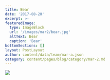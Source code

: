 ```yaml
---
title: Bear
date: '2017-08-20'
excerpt: >-
featuredImage:
  type: ImageBlock
  url: '/images/mar2/bear.jpg'
  altText: Bear
  caption: 'Bear'
bottomSections: []
layout: PostLayout
author: content/data/team/mar-a.json
category: content/pages/blog/category/mar-2.md
---
```

<img src="/images/mar2/bear.jpg">